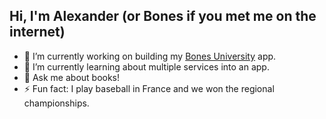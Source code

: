 ## Hi, I'm Alexander (or Bones if you met me on the internet)

- 🔭 I’m currently working on building my [Bones University](https://github.com/Bones1335/bones-university) app.
- 🌱 I’m currently learning about multiple services into an app.
- 💬 Ask me about books!
- ⚡ Fun fact: I play baseball in France and we won the regional championships.
